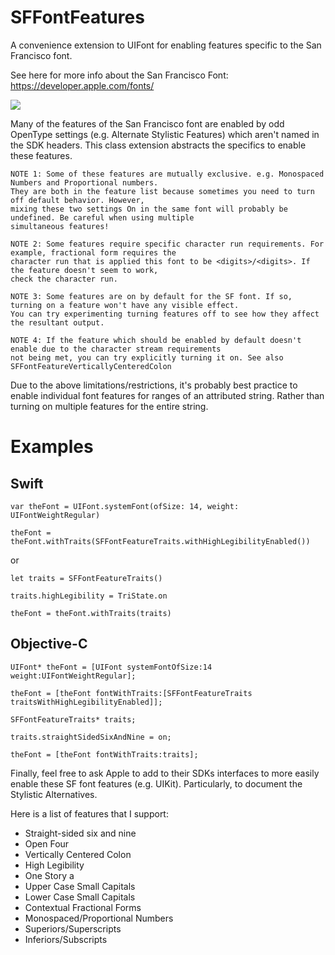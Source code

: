 # SFFontFeatures

A convenience extension to UIFont for enabling features specific to the San Francisco font.

See here for more info about the San Francisco Font:
https://developer.apple.com/fonts/

![](https://github.com/djfitz/SFFontFeatures/blob/master/SanFranciscoFontFeatures.png)

Many of the features of the San Francisco font are enabled by odd OpenType settings (e.g. Alternate Stylistic Features)
which aren't named in the SDK headers. This class extension abstracts the specifics to enable these features.

	NOTE 1: Some of these features are mutually exclusive. e.g. Monospaced Numbers and Proportional numbers.
	They are both in the feature list because sometimes you need to turn off default behavior. However,
	mixing these two settings On in the same font will probably be undefined. Be careful when using multiple
	simultaneous features!

	NOTE 2: Some features require specific character run requirements. For example, fractional form requires the
	character run that is applied this font to be <digits>/<digits>. If the feature doesn't seem to work,
	check the character run.

	NOTE 3: Some features are on by default for the SF font. If so, turning on a feature won't have any visible effect.
	You can try experimenting turning features off to see how they affect the resultant output.

	NOTE 4: If the feature which should be enabled by default doesn't enable due to the character stream requirements
	not being met, you can try explicitly turning it on. See also SFFontFeatureVerticallyCenteredColon

Due to the above limitations/restrictions, it's probably best practice to enable individual font features for ranges
of an attributed string. Rather than turning on multiple features for the entire string.

# Examples

## Swift

`var theFont = UIFont.systemFont(ofSize: 14, weight: UIFontWeightRegular)`

`theFont = theFont.withTraits(SFFontFeatureTraits.withHighLegibilityEnabled())`

or

`let traits = SFFontFeatureTraits()`

`traits.highLegibility = TriState.on`

`theFont = theFont.withTraits(traits)`

## Objective-C

`UIFont* theFont = [UIFont systemFontOfSize:14 weight:UIFontWeightRegular];`

`theFont = [theFont fontWithTraits:[SFFontFeatureTraits traitsWithHighLegibilityEnabled]];`

`SFFontFeatureTraits* traits;`

`traits.straightSidedSixAndNine = on;`

`theFont = [theFont fontWithTraits:traits];`

Finally, feel free to ask Apple to add to their SDKs interfaces to more easily enable these SF font features (e.g. UIKit).
Particularly, to document the Stylistic Alternatives.

Here is a list of features that I support:

* Straight-sided six and nine
* Open Four
* Vertically Centered Colon
* High Legibility
* One Story a
* Upper Case Small Capitals
* Lower Case Small Capitals
* Contextual Fractional Forms
* Monospaced/Proportional Numbers
* Superiors/Superscripts
* Inferiors/Subscripts
